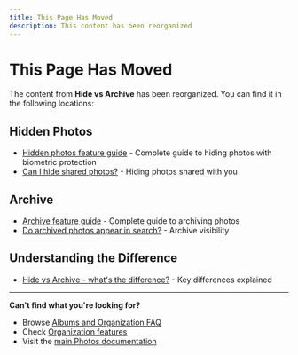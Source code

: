 ```yaml
---
title: This Page Has Moved
description: This content has been reorganized
---
```


# This Page Has Moved

The content from **Hide vs Archive** has been reorganized. You can find it in the following locations:

## Hidden Photos
- [Hidden photos feature guide](/photos/features/albums-and-organization/hide) - Complete guide to hiding photos with biometric protection
- [Can I hide shared photos?](/photos/faq/albums-and-organization#hide-shared) - Hiding photos shared with you

## Archive
- [Archive feature guide](/photos/features/albums-and-organization/archive) - Complete guide to archiving photos
- [Do archived photos appear in search?](/photos/faq/albums-and-organization#archive-search) - Archive visibility

## Understanding the Difference
- [Hide vs Archive - what's the difference?](/photos/faq/albums-and-organization#difference) - Key differences explained

---

**Can't find what you're looking for?**
- Browse [Albums and Organization FAQ](/photos/faq/albums-and-organization)
- Check [Organization features](/photos/features/albums-and-organization/albums)
- Visit the [main Photos documentation](/photos/)
